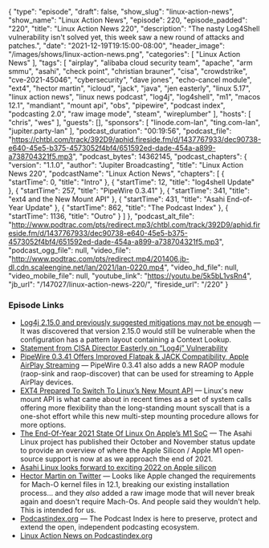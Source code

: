{
  "type": "episode",
  "draft": false,
  "show_slug": "linux-action-news",
  "show_name": "Linux Action News",
  "episode": 220,
  "episode_padded": "220",
  "title": "Linux Action News 220",
  "description": "The nasty Log4Shell vulnerability isn't solved yet, this week saw a new round of attacks and patches.",
  "date": "2021-12-19T19:15:00-08:00",
  "header_image": "/images/shows/linux-action-news.png",
  "categories": [
    "Linux Action News"
  ],
  "tags": [
    "airplay",
    "alibaba cloud security team",
    "apache",
    "arm smmu",
    "asahi",
    "check point",
    "christian brauner",
    "cisa",
    "crowdstrike",
    "cve-2021-45046",
    "cybersecurity",
    "dave jones",
    "echo-cancel module",
    "ext4",
    "hector martin",
    "icloud",
    "jack",
    "java",
    "jen easterly",
    "linux 5.17",
    "linux action news",
    "linux news podcast",
    "log4j",
    "log4shell",
    "m1",
    "macos 12.1",
    "mandiant",
    "mount api",
    "obs",
    "pipewire",
    "podcast index",
    "podcasting 2.0",
    "raw image mode",
    "steam",
    "wireplumber"
  ],
  "hosts": [
    "chris",
    "wes"
  ],
  "guests": [],
  "sponsors": [
    "linode.com-lan",
    "ting.com-lan",
    "jupiter.party-lan"
  ],
  "podcast_duration": "00:19:56",
  "podcast_file": "https://chtbl.com/track/392D9/aphid.fireside.fm/d/1437767933/dec90738-e640-45e5-b375-4573052f4bf4/651592ed-dade-454a-a899-a738704321f5.mp3",
  "podcast_bytes": 14362145,
  "podcast_chapters": {
    "version": "1.1.0",
    "author": "Jupiter Broadcasting",
    "title": "Linux Action News 220",
    "podcastName": "Linux Action News",
    "chapters": [
      {
        "startTime": 0,
        "title": "Intro"
      },
      {
        "startTime": 12,
        "title": "log4shell Update"
      },
      {
        "startTime": 257,
        "title": "PipeWire 0.3.41"
      },
      {
        "startTime": 341,
        "title": "ext4 and the New Mount API"
      },
      {
        "startTime": 431,
        "title": "Asahi End-of-Year Update"
      },
      {
        "startTime": 862,
        "title": "The Podcast Index"
      },
      {
        "startTime": 1136,
        "title": "Outro"
      }
    ]
  },
  "podcast_alt_file": "http://www.podtrac.com/pts/redirect.mp3/chtbl.com/track/392D9/aphid.fireside.fm/d/1437767933/dec90738-e640-45e5-b375-4573052f4bf4/651592ed-dade-454a-a899-a738704321f5.mp3",
  "podcast_ogg_file": null,
  "video_file": "http://www.podtrac.com/pts/redirect.mp4/201406.jb-dl.cdn.scaleengine.net/lan/2021/lan-0220.mp4",
  "video_hd_file": null,
  "video_mobile_file": null,
  "youtube_link": "https://youtu.be/5k5bL1vsRn4",
  "jb_url": "/147027/linux-action-news-220/",
  "fireside_url": "/220"
}


### Episode Links

  * [Log4j 2.15.0 and previously suggested mitigations may not be enough](https://isc.sans.edu/diary/Log4j+2.15.0+and+previously+suggested+mitigations+may+not+be+enough/28134 "Log4j 2.15.0 and previously suggested mitigations may not be enough") — It was discovered that version 2.15.0 would still be vulnerable when the configuration has a pattern layout containing a Context Lookup.
  * [Statement from CISA Director Easterly on “Log4j” Vulnerability](https://www.cisa.gov/news/2021/12/11/statement-cisa-director-easterly-log4j-vulnerability "Statement from CISA Director Easterly on “Log4j” Vulnerability")
  * [PipeWire 0.3.41 Offers Improved Flatpak & JACK Compatibility, Apple AirPlay Streaming](https://www.phoronix.com/scan.php?page=news_item&px=PipeWire-0.3.41-Released "PipeWire 0.3.41 Offers Improved Flatpak & JACK Compatibility, Apple AirPlay Streaming") — PipeWire 0.3.41 also adds a new RAOP module (raop-sink and raop-discover) that can be used for streaming to Apple AirPlay devices. 
  * [EXT4 Prepared To Switch To Linux’s New Mount API](https://www.phoronix.com/scan.php?page=news_item&px=EXT4-New-Mount-API-Usage "EXT4 Prepared To Switch To Linux’s New Mount API") — Linux's new mount API is what came about in recent times as a set of system calls offering more flexibility than the long-standing mount syscall that is a one-shot effort while this new multi-step mounting procedure allows for more options. 
  * [The End-Of-Year 2021 State Of Linux On Apple’s M1 SoC](https://www.phoronix.com/scan.php?page=news_item&px=Apple-M1-Silicon-EO-2021 "The End-Of-Year 2021 State Of Linux On Apple’s M1 SoC") — The Asahi Linux project has published their October and November status update to provide an overview of where the Apple Silicon / Apple M1 open-source support is now at as we approach the end of 2021.
  * [Asahi Linux looks forward to exciting 2022 on Apple silicon](https://www.theregister.com/2021/12/16/asahi_linux_2022/ "Asahi Linux looks forward to exciting 2022 on Apple silicon")
  * [Hector Martin on Twitter](https://twitter.com/marcan42/status/1471799568807636994 "Hector Martin on Twitter") — Looks like Apple changed the requirements for Mach-O kernel files in 12.1, breaking our existing installation process... and they *also* added a raw image mode that will never break again and doesn't require Mach-Os. And people said they wouldn't help. This is intended for us.
  * [Podcastindex.org](https://podcastindex.org/ "Podcastindex.org") — The Podcast Index is here to preserve, protect and extend the open, independent podcasting ecosystem.
  * [Linux Action News on Podcastindex.org](https://podcastindex.org/podcast/203827 "Linux Action News on Podcastindex.org")


